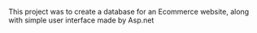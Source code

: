 This project was to create a database for an Ecommerce website, along with simple user interface made by Asp.net
